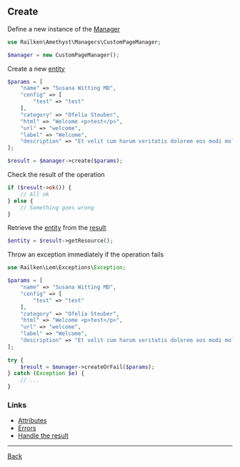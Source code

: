 ## Create

Define a new instance of the [Manager](manager.md)

```php
use Railken\Amethyst\Managers\CustomPageManager;

$manager = new CustomPageManager();
```

Create a new [entity](model.md)

```php
$params = [
    "name" => "Susana Witting MD",
    "config" => [
        "test" => "test"
    ],
    "category" => "Ofelia Steuber",
    "html" => "Welcome <p>test</p>",
    "url" => "welcome",
    "label" => "Welcome",
    "description" => "Et velit cum harum veritatis dolorem eos modi molestias. Facilis aperiam ut dolorem. Non molestias ut fugiat ea dolor."
];

$result = $manager->create($params);
```

Check the result of the operation

```php
if ($result->ok()) {
    // All ok
} else {
    // Something goes wrong
}
```

Retrieve the [entity](model.md) from the [result](result.md)

```php
$entity = $result->getResource();
```

Throw an exception immediately if the operation fails

```php
use Railken\Lem\Exceptions\Exception;

$params = [
    "name" => "Susana Witting MD",
    "config" => [
        "test" => "test"
    ],
    "category" => "Ofelia Steuber",
    "html" => "Welcome <p>test</p>",
    "url" => "welcome",
    "label" => "Welcome",
    "description" => "Et velit cum harum veritatis dolorem eos modi molestias. Facilis aperiam ut dolorem. Non molestias ut fugiat ea dolor."
];
   
try {
    $result = $manager->createOrFail($params);
} catch (Exception $e) {
    // ...
}
```

### Links
* [Attributes](attributes.md)
* [Errors](errors.md)
* [Handle the result](result.md)

---
[Back](index.md)